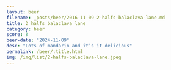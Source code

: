 ```yaml
---
layout: beer
filename: _posts/beer/2016-11-09-2-halfs-balaclava-lane.md
title: 2 halfs balaclava lane
category: beer
score: 8
beer-date: "2024-11-09"
desc: "Lots of mandarin and it’s it delicious"
permalink: /beer/:title.html
img: /img/list/2-halfs-balaclava-lane.jpeg
---
```


